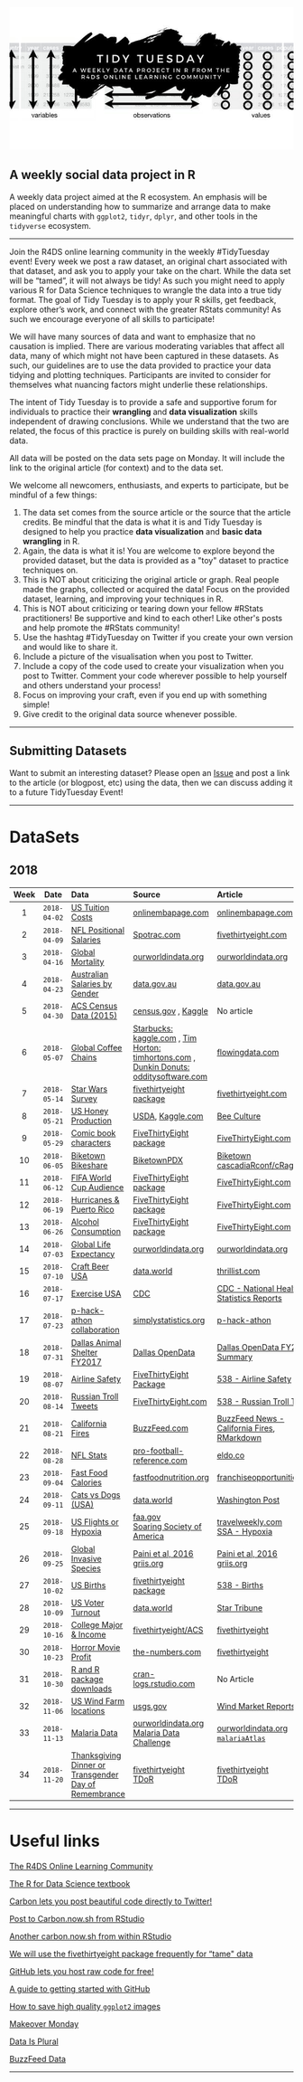 ![](https://github.com/rfordatascience/tidytuesday/blob/master/DjW0RrMUcAA-ssV.jpg)

## A weekly social data project in R

A weekly data project aimed at the R ecosystem. An emphasis will be placed on understanding how to summarize and arrange data to make meaningful charts with `ggplot2`, `tidyr`, `dplyr`, and other tools in the `tidyverse` ecosystem.

***

Join the R4DS online learning community in the weekly #TidyTuesday event! Every week we post a raw dataset, an original chart associated with that dataset, and ask you to apply your take on the chart. While the data set will be “tamed”, it will not always be tidy! As such you might need to apply various R for Data Science techniques to wrangle the data into a true tidy format. The goal of Tidy Tuesday is to apply your R skills, get feedback, explore other’s work, and connect with the greater RStats community! As such we encourage everyone of all skills to participate! 

We will have many sources of data and want to emphasize that no causation is implied. There are various moderating variables that affect all data, many of which might not have been captured in these datasets. As such, our guidelines are to use the data provided to practice your data tidying and plotting techniques. Participants are invited to consider for themselves what nuancing factors might underlie these relationships. 

The intent of Tidy Tuesday is to provide a safe and supportive forum for individuals to practice their **wrangling** and **data visualization** skills independent of drawing conclusions. While we understand that the two are related, the focus of this practice is purely on building skills with real-world data.

All data will be posted on the data sets page on Monday. It will include the link to the original article (for context) and to the data set. 

We welcome all newcomers, enthusiasts, and experts to participate, but be mindful of a few things:

1. The data set comes from the source article or the source that the article credits. Be mindful that the data is what it is and Tidy Tuesday is designed to help you practice **data visualization** and **basic data wrangling** in R.  
2. Again, the data is what it is! You are welcome to explore beyond the provided dataset, but the data is provided as a "toy" dataset to practice techniques on.  
3. This is NOT about criticizing the original article or graph. Real people made the graphs, collected or acquired the data! Focus on the provided dataset, learning, and improving your techniques in R.  
4. This is NOT about criticizing or tearing down your fellow #RStats practitioners! Be supportive and kind to each other! Like other's posts and help promote the #RStats community!  
4. Use the hashtag #TidyTuesday on Twitter if you create your own version and would like to share it.
5. Include a picture of the visualisation when you post to Twitter.  
6. Include a copy of the code used to create your visualization when you post to Twitter. Comment your code wherever possible to help yourself and others understand your process!  
7. Focus on improving your craft, even if you end up with something simple!  
8. Give credit to the original data source whenever possible.  

***

## Submitting Datasets
Want to submit an interesting dataset? Please open an [Issue](https://github.com/rfordatascience/tidytuesday/issues) and post a link to the article (or blogpost, etc) using the data, then we can discuss adding it to a future TidyTuesday Event!

***

# DataSets
## 2018
| Week | Date | Data | Source | Article
| :---: | :---: | :--- | :--- | :---|
| 1 | `2018-04-02` | [US Tuition Costs](https://github.com/rfordatascience/tidytuesday/tree/master/data/2018-04-02) | [onlinembapage.com](https://onlinembapage.com/average-tuition-and-educational-attainment-in-the-united-states/) | [onlinembapage.com](https://onlinembapage.com/wp-content/uploads/2016/03/AverageTuition_Part1b.jpg) |
| 2 | `2018-04-09` | [NFL Positional Salaries](https://github.com/rfordatascience/tidytuesday/tree/master/data/2018-04-09) | [Spotrac.com](http://www.spotrac.com/rankings/) | [fivethirtyeight.com](https://espnfivethirtyeight.files.wordpress.com/2017/05/morris-nflrb-1.png?w=575&h=488&quality=90&strip=info) |
| 3|  `2018-04-16`| [Global Mortality](https://github.com/rfordatascience/tidytuesday/tree/master/data/2018-04-16) | [ourworldindata.org](https://ourworldindata.org/) | [ourworldindata.org](https://ourworldindata.org/what-does-the-world-die-from) | 
| 4 | `2018-04-23`| [Australian Salaries by Gender](https://github.com/rfordatascience/tidytuesday/tree/master/data/2018-04-23) | [data.gov.au](https://data.gov.au/dataset/taxation-statistics-2013-14/resource/c506c052-be2f-4fba-8a65-90f9e60f7775?inner_span=True) | [data.gov.au](https://data.gov.au/dataset/taxation-statistics-2013-14/resource/c506c052-be2f-4fba-8a65-90f9e60f7775?inner_span=True)  |
| 5 | `2018-04-30` | [ACS Census Data (2015)](https://github.com/rfordatascience/tidytuesday/tree/master/data/2018-04-30) | [census.gov](https://factfinder.census.gov/faces/nav/jsf/pages/index.xhtml) , [Kaggle](https://www.kaggle.com/muonneutrino/us-census-demographic-data)  | No article |
| 6 | `2018-05-07`| [Global Coffee Chains](https://github.com/rfordatascience/tidytuesday/tree/master/data/2018-05-07) | [Starbucks: kaggle.com](https://www.kaggle.com/starbucks/store-locations) , [Tim Horton: timhortons.com](https://locations.timhortons.com/) , [Dunkin Donuts: odditysoftware.com](http://www.odditysoftware.com/download/download.php?filename=dunkin-donuts.zip) | [flowingdata.com](http://flowingdata.com/2014/03/18/coffee-place-geography/)
| 7 | `2018-05-14` | [Star Wars Survey](https://github.com/rfordatascience/tidytuesday/tree/master/data/2018-05-14) | [fivethirtyeight package](https://github.com/rudeboybert/fivethirtyeight)    | [fivethirtyeight.com](https://fivethirtyeight.com/features/americas-favorite-star-wars-movies-and-least-favorite-characters/)  |
| 8 | `2018-05-21` | [US Honey Production](https://github.com/rfordatascience/tidytuesday/tree/master/data/2018-05-21) | [USDA](http://usda.mannlib.cornell.edu/MannUsda/viewDocumentInfo.do?documentID=1520), [Kaggle.com](https://www.kaggle.com/jessicali9530/honey-production) | [Bee Culture](http://www.beeculture.com/u-s-honey-industry-report-2016/) |
| 9 | `2018-05-29` | [Comic book characters](https://github.com/rfordatascience/tidytuesday/tree/master/data/2018-05-29) | [FiveThirtyEight package](https://github.com/rudeboybert/fivethirtyeight) | [FiveThirtyEight.com](https://fivethirtyeight.com/features/women-in-comic-books/)|
| 10 | `2018-06-05` | [Biketown Bikeshare](https://github.com/rfordatascience/tidytuesday/tree/master/data/2018-06-05) | [BiketownPDX](https://www.biketownpdx.com/system-data) | [Biketown](https://www.biketownpdx.com/system-data) [cascadiaRconf/cRaggy](https://cascadiarconf.com/agenda/#craggy) |
| 11 | `2018-06-12` | [FIFA World Cup Audience](https://github.com/rfordatascience/tidytuesday/tree/master/data/2018-06-12) | [FiveThirtyEight package](https://github.com/rudeboybert/fivethirtyeight) | [FiveThirtyEight.com](https://fivethirtyeight.com/features/how-to-break-fifa/)|
| 12 | `2018-06-19` | [Hurricanes & Puerto Rico](https://github.com/rfordatascience/tidytuesday/tree/master/data/2018-06-19) | [FiveThirtyEight package](https://github.com/rudeboybert/fivethirtyeight) | [FiveThirtyEight.com](https://fivethirtyeight.com/features/the-media-really-has-neglected-puerto-rico/)|
| 13 | `2018-06-26` | [Alcohol Consumption](https://github.com/rfordatascience/tidytuesday/tree/master/data/2018-06-26) | [FiveThirtyEight package](https://github.com/rudeboybert/fivethirtyeight) | [FiveThirtyEight.com](https://fivethirtyeight.com/features/dear-mona-followup-where-do-people-drink-the-most-beer-wine-and-spirits/)|
| 14 | `2018-07-03` | [Global Life Expectancy](https://github.com/rfordatascience/tidytuesday/tree/master/data/2018-07-03) | [ourworldindata.org](https://ourworldindata.org/) | [ourworldindata.org](https://ourworldindata.org/life-expectancy)|
| 15 | `2018-07-10` | [Craft Beer USA](https://github.com/rfordatascience/tidytuesday/tree/master/data/2018-07-10) | [data.world](https://data.world/) | [thrillist.com](https://www.thrillist.com/news/nation/most-craft-breweries-by-state-united-states)|
| 16 | `2018-07-17` | [Exercise USA](https://github.com/rfordatascience/tidytuesday/tree/master/data/2018-07-17) | [CDC](https://www.cdc.gov/) | [CDC - National Health Statistics Reports](https://www.cdc.gov/nchs/data/nhsr/nhsr112.pdf)|
| 17 | `2018-07-23` | [p-hack-athon collaboration](http://phackathon.netlify.com/#about) | [simplystatistics.org](https://simplystatistics.org/) | [p-hack-athon](http://phackathon.netlify.com/)|
| 18 | `2018-07-31` | [Dallas Animal Shelter FY2017](https://github.com/rfordatascience/tidytuesday/tree/master/data/2018-07-31) | [Dallas OpenData](https://www.dallasopendata.com/City-Services/FY-2017-Dallas-Animal-Shelter-Data/sjyj-ydcj) | [Dallas OpenData FY2017 Summary](https://www.dallasopendata.com/stories/s/FY-2017-Dallas-Animal-Descriptive-Analysis/upeh-b6mt)|
| 19 | `2018-08-07` | [Airline Safety](https://github.com/rfordatascience/tidytuesday/tree/master/data/2018-08-07) | [FiveThirtyEight Package](https://github.com/rudeboybert/fivethirtyeight) | [538 - Airline Safety](https://fivethirtyeight.com/features/should-travelers-avoid-flying-airlines-that-have-had-crashes-in-the-past/)|
| 20 | `2018-08-14` | [Russian Troll Tweets](https://github.com/fivethirtyeight/russian-troll-tweets) | [FiveThirtyEight.com](https://github.com/fivethirtyeight/russian-troll-tweets) | [538 - Russian Troll Tweets](https://fivethirtyeight.com/features/why-were-sharing-3-million-russian-troll-tweets/)|
| 21 | `2018-08-21` | [California Fires](https://github.com/rfordatascience/tidytuesday/tree/master/data/2018-08-21) | [BuzzFeed.com](https://github.com/BuzzFeedNews/2018-07-wildfire-trends) | [BuzzFeed News - California Fires](https://www.buzzfeednews.com/article/peteraldhous/california-wildfires-people-climate), [RMarkdown](https://buzzfeednews.github.io/2018-07-wildfire-trends/)|
| 22 | `2018-08-28` | [NFL Stats](https://github.com/rfordatascience/tidytuesday/tree/master/data/2018-08-28) | [pro-football-reference.com](https://www.pro-football-reference.com/) | [eldo.co](https://www.eldo.co/nfl-rushing-and-passing-in-four-charts.html)|
| 23 | `2018-09-04` | [Fast Food Calories](https://github.com/rfordatascience/tidytuesday/tree/master/data/2018-09-04) | [fastfoodnutrition.org](https://fastfoodnutrition.org/) | [franchiseopportunities.com](https://www.franchiseopportunities.com/blog/general-franchise-information/fast-food-calorie-comparison-charts)|
| 24 | `2018-09-11` | [Cats vs Dogs (USA)](https://github.com/rfordatascience/tidytuesday/tree/master/data/2018-09-11) | [data.world](https://data.world/datanerd/cat-vs-dog-popularity-in-u-s) | [Washington Post](https://www.washingtonpost.com/news/wonk/wp/2014/07/28/where-cats-are-more-popular-than-dogs-in-the-u-s-and-all-over-the-world/?utm_term=.b50cb49b78b5)|
| 25 | `2018-09-18` | [US Flights or Hypoxia](https://github.com/rfordatascience/tidytuesday/tree/master/data/2018-09-18) | [faa.gov](https://www.faa.gov/airports/planning_capacity/passenger_allcargo_stats/passenger/previous_years/)<br/>[Soaring Society of America](https://github.com/rfordatascience/tidytuesday/files/2343596/Hypoxia.Article.proof.pdf) | [travelweekly.com](https://www.travelweekly.com/Travel-News/Airline-News/In-trend-reversal-midsized-airports-are-growing)<br/> [SSA - Hypoxia](https://github.com/rfordatascience/tidytuesday/files/2343596/Hypoxia.Article.proof.pdf)|
| 26 | `2018-09-25` | [Global Invasive Species](https://github.com/rfordatascience/tidytuesday/tree/master/data/2018-09-25) | [Paini et al, 2016](http://www.pnas.org/content/113/27/7575)<br/>[griis.org](http://www.griis.org/) | [Paini et al, 2016](http://www.pnas.org/content/113/27/7575)<br/>[griis.org](http://www.griis.org/)|
| 27 | `2018-10-02` | [US Births](https://github.com/rfordatascience/tidytuesday/tree/master/data/2018-10-02) | [fivethirtyeight package](https://github.com/rudeboybert/fivethirtyeight) | [538 - Births](https://fivethirtyeight.com/features/some-people-are-too-superstitious-to-have-a-baby-on-friday-the-13th/)|
| 28 | `2018-10-09` | [US Voter Turnout](https://github.com/rfordatascience/tidytuesday/tree/master/data/2018-10-09) | [data.world](https://data.world/carlvlewis/voter-registration-and-criminal-records-by-state-1980-2014) | [Star Tribune](http://www.startribune.com/minnesota-leads-nation-in-turnout/400763681/)|
| 29 | `2018-10-16` | [College Major & Income](https://github.com/rfordatascience/tidytuesday/tree/master/data/2018-10-16) | [fivethirtyeight/ACS](https://github.com/fivethirtyeight/data/tree/master/college-majors) | [fivethirtyeight](https://fivethirtyeight.com/features/the-economic-guide-to-picking-a-college-major/)|
| 30 | `2018-10-23` | [Horror Movie Profit](https://github.com/rfordatascience/tidytuesday/tree/master/data/2018-10-23) | [the-numbers.com](https://www.the-numbers.com/) | [fivethirtyeight](https://fivethirtyeight.com/features/scary-movies-are-the-best-investment-in-hollywood/)|
| 31 | `2018-10-30` | [R and R package downloads](https://github.com/rfordatascience/tidytuesday/tree/master/data/2018-10-30) | [cran-logs.rstudio.com](http://cran-logs.rstudio.com/) | No Article |
| 32 | `2018-11-06` | [US Wind Farm locations](https://github.com/rfordatascience/tidytuesday/tree/master/data/2018-11-06) | [usgs.gov](https://eerscmap.usgs.gov/uswtdb/data/) | [Wind Market Reports](https://www.energy.gov/eere/wind/2017-wind-market-reports) |
| 33 | `2018-11-13` | [Malaria Data](https://github.com/rfordatascience/tidytuesday/tree/master/data/2018-11-13) | [ourworldindata.org](https://ourworldindata.org/malaria)<br/>[Malaria Data Challenge](https://www.synapse.org/#!Synapse:syn16788291/wiki/583310) | [ourworldindata.org](https://ourworldindata.org/malaria) [`malariaAtlas`](https://github.com/malaria-atlas-project/malariaAtlas) |
| 34 | `2018-11-20` | [Thanksgiving Dinner or Transgender Day of Remembrance](https://github.com/rfordatascience/tidytuesday/tree/master/data/2018-11-20) | [fivethirtyeight](https://github.com/fivethirtyeight/data/tree/master/thanksgiving-2015)<br/>[TDoR](https://github.com/CaRdiffR/tdor) | [fivethirtyeight](https://fivethirtyeight.com/features/heres-what-your-part-of-america-eats-on-thanksgiving/)<br/>[TDoR](https://docs.google.com/presentation/d/1PNMa6LmjsofR8FUrnXHnwdMrvxTrBMZU2Lh8DQrsmr0/edit#slide=id.g47d8b045e7_0_127)|

***  

# Useful links

[The R4DS Online Learning Community](https://www.rfordatasci.com)

[The R for Data Science textbook](http://r4ds.had.co.nz/)

[Carbon lets you post beautiful code directly to Twitter!](https://carbon.now.sh/)

[Post to Carbon.now.sh from RStudio](https://github.com/MilesMcBain/gistfo)

[Another carbon.now.sh from within RStudio](https://github.com/yonicd/carbonate)

[We will use the fivethirtyeight package frequently for “tame" data](https://cran.r-project.org/web/packages/fivethirtyeight/fivethirtyeight.pdf)

[GitHub lets you host raw code for free!](https://github.com/)

[A guide to getting started with GitHub](https://guides.github.com/activities/hello-world/)

[How to save high quality `ggplot2` images](http://ggplot2.tidyverse.org/reference/ggsave.html)

[Makeover Monday](http://www.makeovermonday.co.uk/data/)

[Data Is Plural](https://docs.google.com/spreadsheets/d/1wZhPLMCHKJvwOkP4juclhjFgqIY8fQFMemwKL2c64vk/edit#gid=0)

[BuzzFeed Data](https://github.com/BuzzFeedNews/everything/blob/master/README.md)

***
